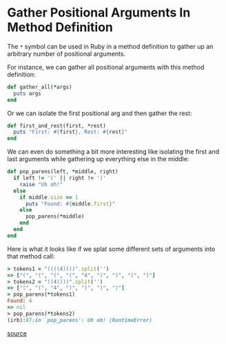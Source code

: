 # Gather Positional Arguments In Method Definition

The `*` symbol can be used in Ruby in a method definition to gather up an
arbitrary number of positional arguments.

For instance, we can gather all positional arguments with this method
definition:

```ruby
def gather_all(*args)
  puts args
end
```

Or we can isolate the first positional arg and then gather the rest:

```ruby
def first_and_rest(first, *rest)
  puts "First: #{first}, Rest: #{rest}"
end
```

We can even do something a bit more interesting like isolating the first and
last arguments while gathering up everything else in the middle:

```ruby
def pop_parens(left, *middle, right)
  if left != '(' || right != ')'
    raise "Uh oh!"
  else
    if middle.size == 1
      puts "Found: #{middle.first}"
    else
      pop_parens(*middle)
    end
  end
end
```

Here is what it looks like if we splat some different sets of arguments into
that method call:

```ruby
> tokens1 = "((((4))))".split('')
=> ["(", "(", "(", "(", "4", ")", ")", ")", ")"]
> tokens2 = "((4))))".split('')
=> ["(", "(", "4", ")", ")", ")", ")"]
> pop_parens(*tokens1)
Found: 4
=> nil
> pop_parens(*tokens2)
(irb):87:in `pop_parens': Uh oh! (RuntimeError)
```

[source](https://ruby-doc.org/3.3.6/syntax/methods_rdoc.html#label-Array-2FHash+Argument)
